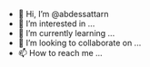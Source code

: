 - 👋 Hi, I’m @abdessattarn
- 👀 I’m interested in ...
- 🌱 I’m currently learning ...
- 💞️ I’m looking to collaborate on ...
- 📫 How to reach me ...

<!---
abdessattarn/abdessattarn is a ✨ special ✨ repository because its `README.md` (this file) appears on your GitHub profile.
You can click the Preview link to take a look at your changes.
--->
